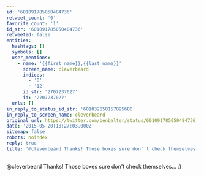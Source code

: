 ```yaml
---
id: '601091785050484736'
retweet_count: '0'
favorite_count: '1'
id_str: '601091785050484736'
retweeted: false
entities:
  hashtags: []
  symbols: []
  user_mentions:
    - name: '{{first_name}},{{last_name}}'
      screen_name: cleverbeard
      indices:
        - '0'
        - '12'
      id_str: '2707237027'
      id: '2707237027'
  urls: []
in_reply_to_status_id_str: '601032858157895680'
in_reply_to_screen_name: cleverbeard
original_url: https://twitter.com/benbalter/status/601091785050484736
date: '2015-05-20T18:27:03.000Z'
sitemap: false
robots: noindex
reply: true
title: '@cleverbeard Thanks! Those boxes sure don''t check themselves... :)'
---
```


@cleverbeard Thanks! Those boxes sure don't check themselves... :)